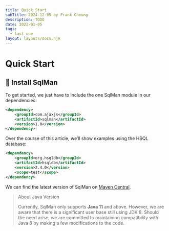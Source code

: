 ```yaml
---
title: Quick Start
subTitle: 2024-12-05 by Frank Cheung
description: TODO
date: 2022-01-05
tags:
  - last one
layout: layouts/docs.njk
---
```

# Quick Start
## 🔧 Install SqlMan
To get started, we just have to include the one SqlMan module in our dependencies:

```xml
<dependency>
    <groupId>com.ajaxjs</groupId>
    <artifactId>sqlman</artifactId>
    <version>1.0</version>
</dependency>
```

Over the course of this article, we’ll show examples using the HSQL database:
```xml
<dependency>
    <groupId>org.hsqldb</groupId>
    <artifactId>hsqldb</artifactId>
    <version>2.4.0</version>
    <scope>test</scope>
</dependency>
```
We can find the latest version of SqlMan on [Maven Central]().

> About Java Version
>
> Currently, SqlMan only supports **Java 11** and above. However, we are aware that there is a significant user base still using JDK 8. Should the need arise, we are committed to maintaining compatibility with Java 8 by making a few modifications to the code.